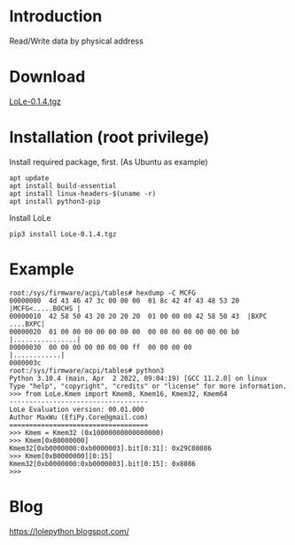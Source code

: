 # Introduction

Read/Write data by physical address

# Download

[LoLe-0.1.4.tgz](https://drive.google.com/file/d/1OPYTCp5OwP1PjxV4XzD2EC3hH_2F7rSO/view?usp=sharing)

# Installation (root privilege)

Install required package, first.  (As Ubuntu as example)  
```shell (root)
apt update
apt install build-essential
apt install linux-headers-$(uname -r)
apt install python3-pip
```
Install LoLe
```shell (root)
pip3 install LoLe-0.1.4.tgz
```

# Example

```
root:/sys/firmware/acpi/tables# hexdump -C MCFG
00000000  4d 43 46 47 3c 00 00 00  01 8c 42 4f 43 48 53 20  |MCFG<.....BOCHS |
00000010  42 58 50 43 20 20 20 20  01 00 00 00 42 58 50 43  |BXPC    ....BXPC|
00000020  01 00 00 00 00 00 00 00  00 00 00 00 00 00 00 b0  |................|
00000030  00 00 00 00 00 00 00 ff  00 00 00 00              |............|
0000003c
root:/sys/firmware/acpi/tables# python3
Python 3.10.4 (main, Apr  2 2022, 09:04:19) [GCC 11.2.0] on linux
Type "help", "copyright", "credits" or "license" for more information.
>>> from LoLe.Kmem import Kmem8, Kmem16, Kmem32, Kmem64
-----------------------------------
LoLe Evaluation version: 00.01.000
Author MaxWu (EfiPy.Core@gmail.com)
===================================
>>> Kmem = Kmem32 (0x10000000000000000)
>>> Kmem[0xB0000000]
Kmem32[0xb0000000:0xb0000003].bit[0:31]: 0x29C08086
>>> Kmem[0xB0000000][0:15]
Kmem32[0xb0000000:0xb0000003].bit[0:15]: 0x8086
>>>
```

# Blog
https://lolepython.blogspot.com/
